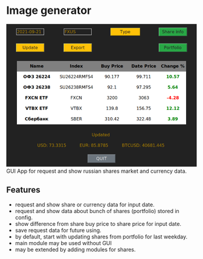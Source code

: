 # Image generator
![image](screenshot.png)  
GUI App for request and show russian shares market and currency data.  
## Features
- request and show share or currency data for input date.
- request and show data about bunch of shares (portfolio) stored in config.
- show difference from share buy price to share price for input date.
- save request data for future using.
- by default, start with updating shares from portfolio for last weekday.
- main module may be used without GUI
- may be extended by adding modules for shares.
